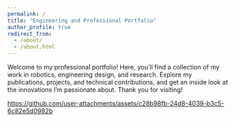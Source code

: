 ```yaml
---
permalink: /
title: "Engineering and Professional Portfolio"
author_profile: true
redirect_from: 
  - /about/
  - /about.html
---
```


Welcome to my professional portfolio! Here, you’ll find a collection of my work in robotics, engineering design, and research. Explore my publications, projects, and technical contributions, and get an inside look at the innovations I’m passionate about. Thank you for visiting!



https://github.com/user-attachments/assets/c28b98fb-24d8-4039-b3c5-6c82e5d0982b

